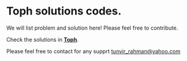 # Toph solutions codes.

We will list problem and solution here! Please feel free to contribute.

Check the solutions in **[Toph](https://toph.co/)**.

Please feel free to contact for any supprt tunvir_rahman@yahoo.com
